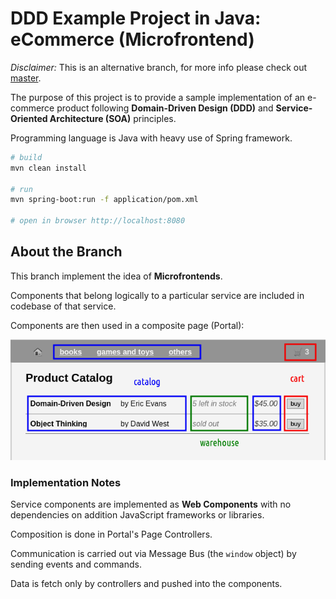 # DDD Example Project in Java: eCommerce (Microfrontend)

*Disclaimer:* This is an alternative branch, for more info please check out [master](https://github.com/ttulka/ddd-example-ecommerce).

The purpose of this project is to provide a sample implementation of an e-commerce product following **Domain-Driven Design (DDD)** and **Service-Oriented Architecture (SOA)** principles.

Programming language is Java with heavy use of Spring framework.

```sh
# build
mvn clean install

# run 
mvn spring-boot:run -f application/pom.xml

# open in browser http://localhost:8080
```

## About the Branch

This branch implement the idea of **Microfrontends**.

Components that belong logically to a particular service are included in codebase of that service.

Components are then used in a composite page (Portal):

![Portal screenshot with service components](doc/screenshot-services.png)

### Implementation Notes

Service components are implemented as **Web Components** with no dependencies on addition JavaScript frameworks or libraries.

Composition is done in Portal's Page Controllers.

Communication is carried out via Message Bus (the `window` object) by sending events and commands.

Data is fetch only by controllers and pushed into the components.
